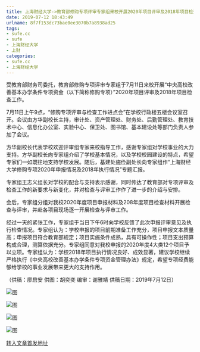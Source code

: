 ```yaml
---
title: 上海财经大学->教育部修购专项评审专家组来校开展2020年项目评审及2018年项目检查工作 | sufe.cc
date: 2019-07-12 18:43:49
urlname: 8f7f153dc73bae0ee3070b7a8938ad25
tags: 
- sufe.cc
- sufe
- 上海财经大学
- 上财
categories:
- sufe.cc
- 上海财经大学
---
```



受教育部财务司委托，教育部修购专项评审专家组于7月11日来校开展“中央高校改善基本办学条件专项资金（以下简称修购专项）”2020年项目评审及2018年项目检查工作。

7月11日上午9点，“修购专项评审与检查工作进点会”在学校行政楼五楼会议室召开。会议由方华副校长主持，审计处、资产管理处、财务处、后勤管理处、教育技术中心、信息化办公室、实验中心、保卫处、图书馆、基本建设处等部门负责人参加了会议。

方华副校长代表学校欢迎评审组专家来校指导工作，感谢专家组对学校事业的大力支持。方华副校长向专家组介绍了学校基本情况，以及学校校园建设的特点，希望专家们一如既往地支持学校发展。随后，基建处施俭副处长向专家组作“上海财经大学修购专项2020年申报情况及2018年执行情况”专题汇报。

专家组王志义组长对学校的配合与支持表示感谢，同时传达了教育部对专项评审及检查工作的新要求与新变化，并对检查与评审工作作了进一步的介绍与安排。

会后，专家组分组对我校2020年度项目申报材料及208年度项目检查材料开展检查与评审，并赴各项目现场逐一开展检查与评审工作。

经过一天的紧张工作，专家组于当日下午6时向学校反馈了此次申报评审意见及执行检查情况。专家组认为：学校申报的项目前期准备工作充分，项目申报文本质量高；申报项目符合教育部规定；项目实施条件成熟，具有可操作性；项目支出预算构成合理，测算依据充分。专家组同意对我校申报的2020年度4大类12个项目予以立项。专家组认为：学校2018年项目执行情况良好、成效显著，建议学校继续严格执行《中央高校改善基本办学条件专项资金管理办法》规定，希望专项经费能够给学校的事业发展带来更大的支持作用。

（供稿：廖启安 供图：胡奕奕 编审：谢雅靖 供稿日期：2019年7月12日）



![图](http://news.sufe.edu.cn/_upload/article/images/ac/68/59194bfe44ab8feb6ffd1c1b6383/91913ec2-2dd0-4cda-92c6-72d2199b51af.jpg)

![图](http://news.sufe.edu.cn/_upload/article/images/ac/68/59194bfe44ab8feb6ffd1c1b6383/1e0dc8e3-3834-4139-a446-d950611edf8b.jpg)

![图](http://news.sufe.edu.cn/_upload/article/images/ac/68/59194bfe44ab8feb6ffd1c1b6383/778d50ca-a3ba-4ce6-b6f1-ac6abaa7feab.jpg)

![图](http://news.sufe.edu.cn/_upload/article/images/ac/68/59194bfe44ab8feb6ffd1c1b6383/fd9c6022-bef3-4578-a63b-584024719410.jpg)

[转入文章首发地址](http://news.sufe.edu.cn/db/a4/c179a121764/page.htm)